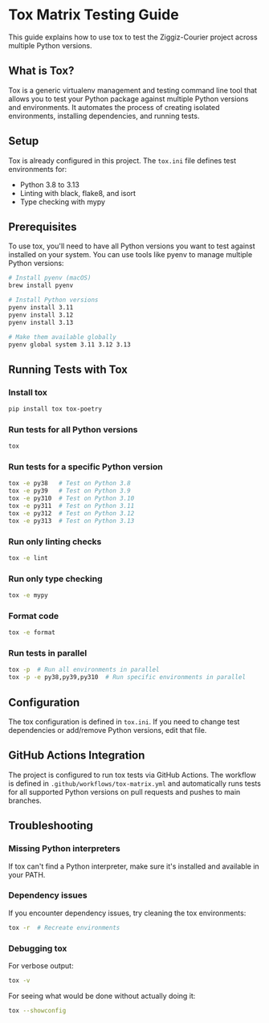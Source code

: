 # Tox Matrix Testing Guide

This guide explains how to use tox to test the Ziggiz-Courier project across multiple Python versions.

## What is Tox?

Tox is a generic virtualenv management and testing command line tool that allows you to test your Python package against multiple Python versions and environments. It automates the process of creating isolated environments, installing dependencies, and running tests.

## Setup

Tox is already configured in this project. The `tox.ini` file defines test environments for:
- Python 3.8 to 3.13
- Linting with black, flake8, and isort
- Type checking with mypy

## Prerequisites

To use tox, you'll need to have all Python versions you want to test against installed on your system. You can use tools like pyenv to manage multiple Python versions:

```bash
# Install pyenv (macOS)
brew install pyenv

# Install Python versions
pyenv install 3.11
pyenv install 3.12
pyenv install 3.13

# Make them available globally
pyenv global system 3.11 3.12 3.13
```

## Running Tests with Tox

### Install tox

```bash
pip install tox tox-poetry
```

### Run tests for all Python versions

```bash
tox
```

### Run tests for a specific Python version

```bash
tox -e py38   # Test on Python 3.8
tox -e py39   # Test on Python 3.9
tox -e py310  # Test on Python 3.10
tox -e py311  # Test on Python 3.11
tox -e py312  # Test on Python 3.12
tox -e py313  # Test on Python 3.13
```

### Run only linting checks

```bash
tox -e lint
```

### Run only type checking

```bash
tox -e mypy
```

### Format code

```bash
tox -e format
```

### Run tests in parallel

```bash
tox -p  # Run all environments in parallel
tox -p -e py38,py39,py310  # Run specific environments in parallel
```

## Configuration

The tox configuration is defined in `tox.ini`. If you need to change test dependencies or add/remove Python versions, edit that file.

## GitHub Actions Integration

The project is configured to run tox tests via GitHub Actions. The workflow is defined in `.github/workflows/tox-matrix.yml` and automatically runs tests for all supported Python versions on pull requests and pushes to main branches.

## Troubleshooting

### Missing Python interpreters

If tox can't find a Python interpreter, make sure it's installed and available in your PATH.

### Dependency issues

If you encounter dependency issues, try cleaning the tox environments:

```bash
tox -r  # Recreate environments
```

### Debugging tox

For verbose output:

```bash
tox -v
```

For seeing what would be done without actually doing it:

```bash
tox --showconfig
```
